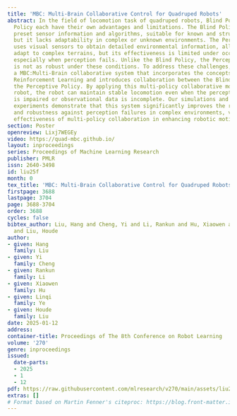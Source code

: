 ```yaml
---
title: 'MBC: Multi-Brain Collaborative Control for Quadruped Robots'
abstract: In the field of locomotion task of quadruped robots, Blind Policy and Perceptive
  Policy each have their own advantages and limitations. The Blind Policy relies on
  preset sensor information and algorithms, suitable for known and structured environments,
  but it lacks adaptability in complex or unknown environments. The Perceptive Policy
  uses visual sensors to obtain detailed environmental information, allowing it to
  adapt to complex terrains, but its effectiveness is limited under occluded conditions,
  especially when perception fails. Unlike the Blind Policy, the Perceptive Policy
  is not as robust under these conditions. To address these challenges, we propose
  a MBC:Multi-Brain collaborative system that incorporates the concepts of Multi-Agent
  Reinforcement Learning and introduces collaboration between the Blind Policy and
  the Perceptive Policy. By applying this multi-policy collaborative model to a quadruped
  robot, the robot can maintain stable locomotion even when the perceptual system
  is impaired or observational data is incomplete. Our simulations and real-world
  experiments demonstrate that this system significantly improves the robot’s passability
  and robustness against perception failures in complex environments, validating the
  effectiveness of multi-policy collaboration in enhancing robotic motion performance.
section: Poster
openreview: Lixj7WEGEy
video: https://quad-mbc.github.io/
layout: inproceedings
series: Proceedings of Machine Learning Research
publisher: PMLR
issn: 2640-3498
id: liu25f
month: 0
tex_title: 'MBC: Multi-Brain Collaborative Control for Quadruped Robots'
firstpage: 3688
lastpage: 3704
page: 3688-3704
order: 3688
cycles: false
bibtex_author: Liu, Hang and Cheng, Yi and Li, Rankun and Hu, Xiaowen and Ye, Linqi
  and Liu, Houde
author:
- given: Hang
  family: Liu
- given: Yi
  family: Cheng
- given: Rankun
  family: Li
- given: Xiaowen
  family: Hu
- given: Linqi
  family: Ye
- given: Houde
  family: Liu
date: 2025-01-12
address:
container-title: Proceedings of The 8th Conference on Robot Learning
volume: '270'
genre: inproceedings
issued:
  date-parts:
  - 2025
  - 1
  - 12
pdf: https://raw.githubusercontent.com/mlresearch/v270/main/assets/liu25f/liu25f.pdf
extras: []
# Format based on Martin Fenner's citeproc: https://blog.front-matter.io/posts/citeproc-yaml-for-bibliographies/
---
```

